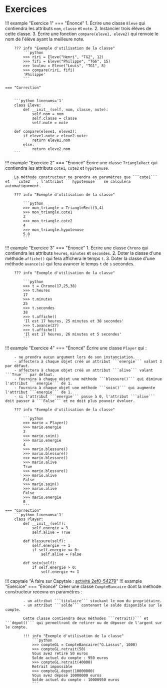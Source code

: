 # Exercices


         



!!! example "Exercice 1"
    === "Énoncé"
        1. Écrire une classe ```Eleve``` qui contiendra les attributs ```nom```, ```classe``` et ```note```.
        2. Instancier trois élèves de cette classe.
        3. Écrire une fonction ```compare(eleve1, eleve2)``` qui renvoie le nom de l'élève ayant la meilleure note.

        ??? info "Exemple d'utilisation de la classe"
            ```python
            >>> riri = Eleve("Henri", "TG2", 12)
            >>> fifi = Eleve("Philippe", "TG6", 15)
            >>> loulou = Eleve("Louis", "TG1", 8)
            >>> compare(riri, fifi)
            'Philippe'
            ```

    === "Correction"

   
        ```python linenums='1'
        class Eleve:
            def __init__(self, nom, classe, note):
                self.nom = nom
                self.classe = classe
                self.note = note
                
        def compare(eleve1, eleve2):
            if eleve1.note > eleve2.note:
                return eleve1.nom
            else:
                return eleve2.nom
        ```


!!! example "Exercice 2"
    === "Énoncé"
        Écrire une classe ```TriangleRect``` qui contiendra les attributs ```cote1```, ```cote2``` et ```hypotenuse```.

        La méthode constructeur ne prendra en paramètres que ```cote1``` et ```cote2```, l'attribut ```hypotenuse``` se calculera automatiquement.

        ??? info "Exemple d'utilisation de la classe"

            ```python
            >>> mon_triangle = TriangleRect(3,4)
            >>> mon_triangle.cote1
            3
            >>> mon_triangle.cote2
            4
            >>> mon_triangle.hypotenuse
            5.0
            ```



<!--     === "Correction"

        ```python linenums='1'
        class TriangleRect:
            def __init__(self, a, b):
                self.cote1 = a
                self.cote2 = b
                self.hypotenuse = (self.cote1**2 + self.cote2**2)**0.5
        ```  -->

!!! example "Exercice 3"
    === "Énoncé"
        1. Écrire une classe ```Chrono``` qui contiendra les attributs ```heures```, ```minutes``` et ```secondes```.
        2. Doter la classe d'une méthode ```affiche()``` qui fera affichera le temps ```t```.
        3. Doter la classe d'une méthode ```avance(s)``` qui fera avancer le temps ```t``` de ```s``` secondes.

        ??? info "Exemple d'utilisation de la classe"

            ```python
            >>> t = Chrono(17,25,38)
            >>> t.heures
            17
            >>> t.minutes
            25
            >>> t.secondes
            38
            >>> t.affiche()
            'Il est 17 heures, 25 minutes et 38 secondes'
            >>> t.avance(27)
            >>> t.affiche()
            'Il est 17 heures, 26 minutes et 5 secondes'
            ```
<!--     === "Correction"
        ```python linenums='1'
        class Chrono:
            def __init__(self, h, m, s):
                self.heures = h
                self.minutes = m
                self.secondes = s
                
            def affiche(self):
                return "Il est {} heures, {} minutes \
        et {} secondes".format(self.heures, self.minutes, self.secondes)

            def avance(self, s):
                self.secondes += s
                # il faut ajouter les minutes supplémentaires si les secondes
                # dépassent 60
                self.minutes += self.secondes // 60
                # il ne faut garder des secondes que ce qui n'a pas servi
                # à fabriquer des minutes supplémentaires
                self.secondes = self.secondes % 60
                # il faut ajouter les heures supplémentaires si les minutes
                # dépassent 60
                self.heures += self.minutes // 60
                # il ne faut garder des minutes que ce qui n'a pas servi
                # à fabriquer des heures supplémentaires
                self.minutes = self.minutes % 60
        ``` -->
  

!!! example "Exercice 4"
    === "Énoncé"
        Écrire une classe ```Player``` qui :

        - ne prendra aucun argument lors de son instanciation.
        - affectera à chaque objet créé un attribut ```energie``` valant 3 par défaut. 
        - affectera à chaque objet créé un attribut ```alive``` valant ```True``` par défaut.
        - fournira à chaque objet une méthode ```blessure()``` qui diminue l'attribut ```energie``` de 1.
        - fournira à chaque objet une méthode ```soin()``` qui augmente l'attribut ```energie``` de 1.
        - si l'attribut ```energie``` passe à 0, l'attribut ```alive``` doit passer à ```False``` et ne doit plus pouvoir évoluer.

        ??? info "Exemple d'utilisation de la classe"

            ```python
            >>> mario = Player()
            >>> mario.energie
            3
            >>> mario.soin()
            >>> mario.energie
            4
            >>> mario.blessure()
            >>> mario.blessure()
            >>> mario.blessure()
            >>> mario.alive
            True
            >>> mario.blessure()
            >>> mario.alive
            False
            >>> mario.soin()
            >>> mario.alive
            False
            >>> mario.energie
            0
            ```
    === "Correction"
        ```python linenums='1'
        class Player:
            def __init__(self):
                self.energie = 3
                self.alive = True
            
            def blessure(self):
                self.energie -= 1
                if self.energie <= 0:
                    self.alive = False
                
            def soin(self):
                if self.energie > 0:
                    self.energie += 1


!!! capytale "À faire sur Capytale : [activité 2ef0-54279](https://capytale2.ac-paris.fr/web/c-auth/list?returnto=/web/code/2ef0-54279)"
    !!! example "Exercice"
        === "Énoncé"
            Créer une classe ```CompteBancaire``` dont la méthode constructeur recevra en paramètres :

            - un attribut ```titulaire``` stockant le nom du propriétaire.
            - un attribut ```solde``` contenant le solde disponible sur le compte.  
            
            Cette classe contiendra deux méthodes ```retrait()``` et ```depot()``` qui permettront de retirer ou de déposer de l'argent sur le compte. 
        
            !!! info "Exemple d'utilisation de la classe"
                ```python
                >>> compteGL = CompteBancaire("G.Lassus", 1000)
                >>> compteGL.retrait(50)
                Vous avez retiré 50 euros
                Solde actuel du compte : 950 euros
                >>> compteGL.retrait(40000)
                Retrait impossible
                >>> compteGL.depot(10000000)
                Vous avez déposé 10000000 euros
                Solde actuel du compte : 10000950 euros
                ```
                
<!--         === "Correction"
            ```python linenums='1'
            class CompteBancaire:
                def __init__(self, titulaire, solde):
                    self.titulaire = titulaire
                    self.solde = solde
                    
                def retrait(self, somme):
                    if somme > self.solde:
                        print("Retrait impossible")
                    else :
                        self.solde -= somme
                        print("Vous avez retiré {} euros".format(somme))
                        print("Solde actuel du compte : {} euros".format(self.solde))

                def depot(self, somme):
                    self.solde += somme
                    print("Vous avez déposé {} euros".format(somme))
                    print("Solde actuel du compte : {} euros".format(self.solde))
            ``` -->

